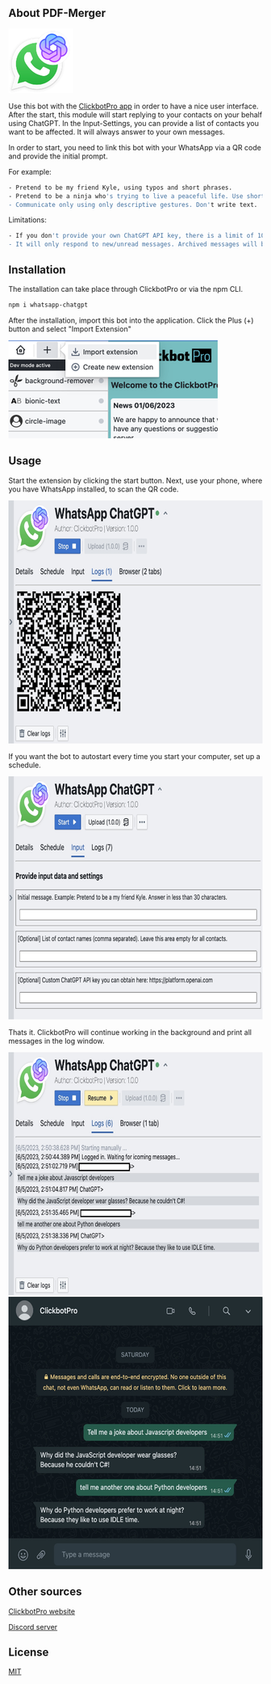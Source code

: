 ## About PDF-Merger

<img src="icon.png" width="128" height="128" />

Use this bot with the [ClickbotPro app](https://clickbot.pro) in order to have a nice user interface. 
After the start, this module will start replying to your contacts on your behalf using ChatGPT.
In the Input-Settings, you can provide a list of contacts you want to be affected. It will always answer to your own messages.

In order to start, you need to link this bot with your WhatsApp via a QR code and provide the initial prompt.

For example:
```bash
- Pretend to be my friend Kyle, using typos and short phrases.
- Pretend to be a ninja who's trying to live a peaceful life. Use short answers. Stay in character forever.
- Communicate only using only descriptive gestures. Don't write text.
```

Limitations:
```bash
- If you don't provide your own ChatGPT API key, there is a limit of 100 messages per day.
- It will only respond to new/unread messages. Archived messages will be ignored.
```

## Installation

The installation can take place through ClickbotPro or via the npm CLI.

```bash
npm i whatsapp-chatgpt
```

After the installation, import this bot into the application. Click the Plus (+) button and select "Import Extension"

<img src="public/importExtension.png" width="415" height="194" />

## Usage

Start the extension by clicking the start button. Next, use your phone, where you have WhatsApp installed, to scan the QR code.

<img src="screenshot_1.jpg" width="716" height="481"/>

If you want the bot to autostart every time you start your computer, set up a schedule.

<img src="screenshot_2.jpg" width="716" height="481"/>

Thats it. ClickbotPro will continue working in the background and print all messages in the log window.

<img src="screenshot_3.jpg" width="716" height="481"/>

<img src="screenshot_4.jpg" width="586" height="539"/>

## Other sources

[ClickbotPro website](https://clickbot.pro)

[Discord server](https://discord.gg/CNh88zDTPh)

## License

[MIT](https://choosealicense.com/licenses/mit/)
